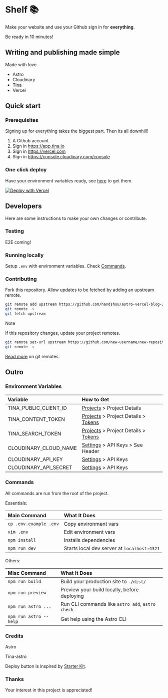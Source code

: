 # Shelf 📚

Make your website and use your Github sign in for **everything**. 

Be ready in 10 minutes! 

## Writing and publishing made simple

Made with love

- Astro 
- Cloudinary 
- Tina 
- Vercel 

## Quick start

### Prerequisites

Signing up for everything takes the biggest part. Then its all downhill!

1. A Github account
1. Sign in https://app.tina.io
1. Sign in https://vercel.com
1. Sign in https://console.cloudinary.com/console

### One click deploy

Have your environment variables ready, see [here](#environment-variables) to get them.

[![Deploy with Vercel](https://vercel.com/button)](https://vercel.com/new/clone?repository-url=https%3A%2F%2Fgithub.com%2Fhandshou%2Fastro-vercel&env=TINA_PUBLIC_CLIENT_ID,TINA_CONTENT_TOKEN,TINA_SEARCH_TOKEN)

## Developers

Here are some instructions to make your own changes or contribute.

### Testing

E2E coming!

### Running locally

Setup `.env` with environment variables. Check [Commands](#commands).

### Contributing

Fork this repository. Allow updates to be fetched by adding an upstream remote.

```bash
git remote add upstream https://github.com/handshou/astro-vercel-blog-2.git
git remote -v
git fetch upstream
```

> [!NOTE]
> If this repository changes, update your project remotes.

```bash
git remote set-url upstream https://github.com/new-username/new-repository-name.git
git remote -v
```

[Read more](https://git-scm.com/book/en/v2/Git-Basics-Working-with-Remotes) on git remotes.

## Outro

### Environment Variables

| Variable               | How to Get                                   |
| :--------------------- | :------------------------------------------- |
| TINA_PUBLIC_CLIENT_ID  | [Projects](https://app.tina.io/projects) > Project Details |
| TINA_CONTENT_TOKEN     | [Projects](https://app.tina.io/projects) > Project Details > [Tokens](https://app.tina.io/projects/$TINA_PUBLIC_CLIENT_ID/tokens) |
| TINA_SEARCH_TOKEN      | [Projects](https://app.tina.io/projects) > Project Details > [Tokens](https://app.tina.io/projects/$TINA_PUBLIC_CLIENT_ID/tokens) |
| CLOUDINARY_CLOUD_NAME  | [Settings](https://console.cloudinary.com/settings) > API Keys > See Header |
| CLOUDINARY_API_KEY     | [Settings](https://console.cloudinary.com/settings) > API Keys |
| CLOUDINARY_API_SECRET  | [Settings](https://console.cloudinary.com/settings) > API Keys |

### Commands

All commands are run from the root of the project.

Essentials:

| Main Command           | What It Does                                     |
| :--------------------- | :----------------------------------------------- |
| `cp .env.example .env` | Copy environment vars                            |
| `vim .env`             | Edit environment vars                            |
| `npm install`          | Installs dependencies                            |
| `npm run dev`          | Starts local dev server at `localhost:4321`      |

Others:

| Misc Command           | What It Does                                     |
| :--------------------- | :----------------------------------------------- |
| `npm run build`        | Build your production site to `./dist/`          |
| `npm run preview`      | Preview your build locally, before deploying     |
| `npm run astro ...`    | Run CLI commands like `astro add`, `astro check` |
| `npm run astro --help` | Get help using the Astro CLI                     |

### Credits

Astro

Tina-astro

Deploy button is inspired by [Starter Kit](https://github.com/opengovsg/starter-kit).

### Thanks

Your interest in this project is appreciated!

